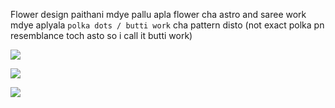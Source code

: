 
Flower design paithani mdye pallu apla flower cha astro and saree work mdye aplyala `polka dots / butti work` cha pattern disto (not exact polka pn resemblance toch asto so i call it butti work)

![](https://i.imgur.com/Q9nBYOD.jpeg)



![](https://i.imgur.com/kTC6tDJ.png)

![](https://i.imgur.com/M0RsIEK.png)

